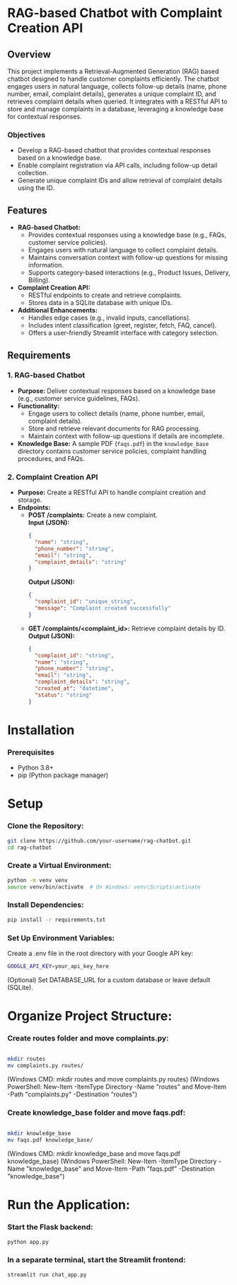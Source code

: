 # RAG-based Chatbot with Complaint Creation API

## Overview
This project implements a Retrieval-Augmented Generation (RAG) based chatbot designed to handle customer complaints efficiently. The chatbot engages users in natural language, collects follow-up details (name, phone number, email, complaint details), generates a unique complaint ID, and retrieves complaint details when queried. It integrates with a RESTful API to store and manage complaints in a database, leveraging a knowledge base for contextual responses.

### Objectives
- Develop a RAG-based chatbot that provides contextual responses based on a knowledge base.
- Enable complaint registration via API calls, including follow-up detail collection.
- Generate unique complaint IDs and allow retrieval of complaint details using the ID.

## Features
- **RAG-based Chatbot:**
  - Provides contextual responses using a knowledge base (e.g., FAQs, customer service policies).
  - Engages users with natural language to collect complaint details.
  - Maintains conversation context with follow-up questions for missing information.
  - Supports category-based interactions (e.g., Product Issues, Delivery, Billing).
- **Complaint Creation API:**
  - RESTful endpoints to create and retrieve complaints.
  - Stores data in a SQLite database with unique IDs.
- **Additional Enhancements:**
  - Handles edge cases (e.g., invalid inputs, cancellations).
  - Includes intent classification (greet, register, fetch, FAQ, cancel).
  - Offers a user-friendly Streamlit interface with category selection.

## Requirements
### 1. RAG-based Chatbot
- **Purpose:** Deliver contextual responses based on a knowledge base (e.g., customer service guidelines, FAQs).
- **Functionality:**
  - Engage users to collect details (name, phone number, email, complaint details).
  - Store and retrieve relevant documents for RAG processing.
  - Maintain context with follow-up questions if details are incomplete.
- **Knowledge Base:** A sample PDF (`faqs.pdf`) in the `knowledge_base` directory contains customer service policies, complaint handling procedures, and FAQs.

### 2. Complaint Creation API
- **Purpose:** Create a RESTful API to handle complaint creation and storage.
- **Endpoints:**
  - **POST /complaints:** Create a new complaint.  
    **Input (JSON):**
    ```json
    {
      "name": "string",
      "phone_number": "string",
      "email": "string",
      "complaint_details": "string"
    }
    ```  
    **Output (JSON):**
    ```json
    {
      "complaint_id": "unique_string",
      "message": "Complaint created successfully"
    }
    ```
  - **GET /complaints/<complaint_id>:** Retrieve complaint details by ID.  
    **Output (JSON):**
    ```json
    {
      "complaint_id": "string",
      "name": "string",
      "phone_number": "string",
      "email": "string",
      "complaint_details": "string",
      "created_at": "datetime",
      "status": "string"
    }
    ```

# Installation
### Prerequisites
- Python 3.8+
- pip (Python package manager)

# Setup
### Clone the Repository:
```bash
git clone https://github.com/your-username/rag-chatbot.git
cd rag-chatbot
```

### Create a Virtual Environment:
```bash
python -m venv venv
source venv/bin/activate  # On Windows: venv\Scripts\activate
```
### Install Dependencies:
```bash
pip install -r requirements.txt
```
### Set Up Environment Variables:
Create a .env file in the root directory with your Google API key:

```bash
GOOGLE_API_KEY=your_api_key_here
```
(Optional) Set DATABASE_URL for a custom database or leave default (SQLite).

# Organize Project Structure:

### Create routes folder and move complaints.py:
```bash

mkdir routes
mv complaints.py routes/
```
(Windows CMD: mkdir routes and move complaints.py routes\)
(Windows PowerShell: New-Item -ItemType Directory -Name "routes" and Move-Item -Path "complaints.py" -Destination "routes\")

### Create knowledge_base folder and move faqs.pdf:
```bash

mkdir knowledge_base
mv faqs.pdf knowledge_base/
```

(Windows CMD: mkdir knowledge_base and move faqs.pdf knowledge_base\)
(Windows PowerShell: New-Item -ItemType Directory -Name "knowledge_base" and Move-Item -Path "faqs.pdf" -Destination "knowledge_base\")


# Run the Application:
### Start the Flask backend:
```bash
python app.py
```
### In a separate terminal, start the Streamlit frontend:
```bash
streamlit run chat_app.py
```









      
